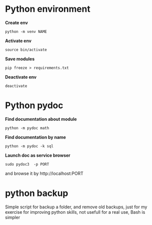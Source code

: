 # Python environment

**Create env**	<br/>
```
python -m venv NAME
```


**Activate env**	<br/>
```
source bin/activate
```

**Save modules** <br/>
```
pip freeze > requirements.txt
```

**Deactivate env** <br/>
```
deactivate
```
# Python pydoc
**Find documentation about module**
```
python -m pydoc math
```

**Find documentation by name**
```
python -m pydoc -k sql
```

**Launch doc as service browser**
```
sudo pydoc3  -p PORT
```
and browse it by http://localhost:PORT


# python backup
Simple script for backup a folder, and remove old backups, just for my exercise for improving python skills, not usefull for a real use, Bash is simpler



